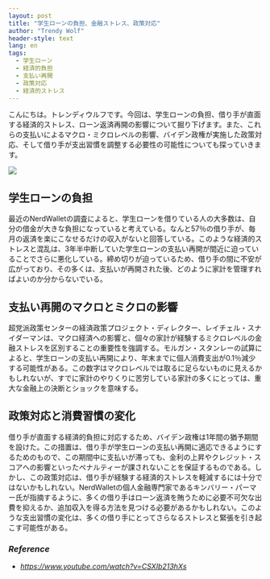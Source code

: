 ```yaml
---
layout: post
title: "学生ローンの負担、金融ストレス、政策対応"
author: "Trendy Wolf"
header-style: text
lang: en
tags:
  - 学生ローン
  - 経済的負担
  - 支払い再開
  - 政策対応
  - 経済的ストレス
---
```


こんにちは。トレンディウルフです。今回は、学生ローンの負担、借り手が直面する経済的ストレス、ローン返済再開の影響について掘り下げます。また、これらの支払いによるマクロ・ミクロレベルの影響、バイデン政権が実施した政策対応、そして借り手が支出習慣を調整する必要性の可能性についても探っていきます。

<img
    src="https://i.ytimg.com/vi/CSXIb213hXs/hqdefault.jpg"
/>


## 学生ローンの負担
最近のNerdWalletの調査によると、学生ローンを借りている人の大多数は、自分の借金が大きな負担になっていると考えている。なんと57％の借り手が、毎月の返済を楽にこなせるだけの収入がないと回答している。このような経済的ストレスと混乱は、3年半中断していた学生ローンの支払い再開が間近に迫っていることでさらに悪化している。締め切りが迫っているため、借り手の間に不安が広がっており、その多くは、支払いが再開された後、どのように家計を管理すればよいのか分からないでいる。

## 支払い再開のマクロとミクロの影響
超党派政策センターの経済政策プロジェクト・ディレクター、レイチェル・スナイダーマンは、マクロ経済への影響と、個々の家計が経験するミクロレベルの金融ストレスを区別することの重要性を強調する。モルガン・スタンレーの試算によると、学生ローンの支払い再開により、年末までに個人消費支出が0.1％減少する可能性がある。この数字はマクロレベルでは取るに足らないものに見えるかもしれないが、すでに家計のやりくりに苦労している家計の多くにとっては、重大な金融上の決断とショックを意味する。

## 政策対応と消費習慣の変化
借り手が直面する経済的負担に対応するため、バイデン政権は1年間の猶予期間を設けた。この措置は、借り手が学生ローンの支払い再開に適応できるようにするためのもので、この期間中に支払いが滞っても、金利の上昇やクレジット・スコアへの影響といったペナルティーが課されないことを保証するものである。しかし、この政策対応は、借り手が経験する経済的ストレスを軽減するには十分ではないかもしれない。NerdWalletの個人金融専門家であるキンバリー・パーマー氏が指摘するように、多くの借り手はローン返済を賄うために必要不可欠な出費を抑えるか、追加収入を得る方法を見つける必要があるかもしれない。このような支出習慣の変化は、多くの借り手にとってさらなるストレスと緊張を引き起こす可能性がある。


### _Reference_
- _https://www.youtube.com/watch?v=CSXIb213hXs_


